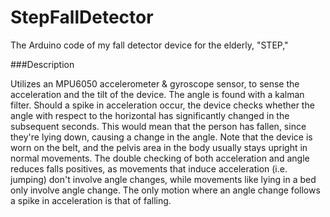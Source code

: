 # StepFallDetector
The Arduino code of my fall detector device for the elderly, "STEP,"

###Description

Utilizes an MPU6050 accelerometer & gyroscope sensor, to sense the acceleration and the tilt of the device. The angle is found with a kalman filter. Should a spike in acceleration occur, the device checks whether the angle with respect to the horizontal has significantly changed in the subsequent seconds. This would mean that the person has fallen, since they're lying down, causing a change in the angle. Note that the device is worn on the belt, and the pelvis area in the body usually stays upright in normal movements. The double checking of both acceleration and angle reduces falls positives, as movements that induce acceleration (i.e. jumping) don't involve angle changes, while movements like lying in a bed only involve angle change. The only motion where an angle change follows a spike in acceleration is that of falling.

